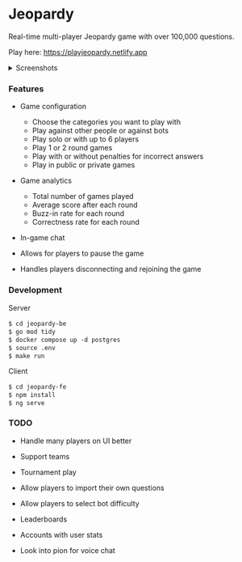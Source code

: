 # Jeopardy

Real-time multi-player Jeopardy game with over 100,000 questions.

Play here: https://playjeopardy.netlify.app

<details>
  <summary>Screenshots</summary>

![game](imgs/game.png)

<details>
  <summary>Home page</summary>

![home](imgs/home.png)

</details>

<details>
  <summary>Search page</summary>
  
![search](imgs/search.png)

</details>

<details>
  <summary>Config page</summary>
  
![config](imgs/config.png)

</details>

<details>
  <summary>Analytics page</summary>
  
![analytics](imgs/analytics.png)

</details>

</details>

### Features

- Game configuration

  - Choose the categories you want to play with
  - Play against other people or against bots
  - Play solo or with up to 6 players
  - Play 1 or 2 round games
  - Play with or without penalties for incorrect answers
  - Play in public or private games

- Game analytics

  - Total number of games played
  - Average score after each round
  - Buzz-in rate for each round
  - Correctness rate for each round

- In-game chat

- Allows for players to pause the game

- Handles players disconnecting and rejoining the game

### Development

Server

```
$ cd jeopardy-be
$ go mod tidy
$ docker compose up -d postgres
$ source .env
$ make run
```

Client

```
$ cd jeopardy-fe
$ npm install
$ ng serve
```

### TODO

- Handle many players on UI better

- Support teams

- Tournament play

- Allow players to import their own questions

- Allow players to select bot difficulty

- Leaderboards

- Accounts with user stats

- Look into pion for voice chat
